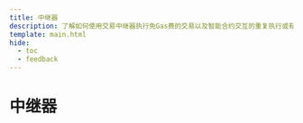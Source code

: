 ```yaml
---
title: 中继器
description: 了解如何使用交易中继器执行免Gas费的交易以及智能合约交互的重复执行或有其它自动化。
template: main.html
hide:
  - toc
  - feedback
---
```


<h1 class='subsection-title'>中继器</h1>
<div class='subsection-wrapper'></div>